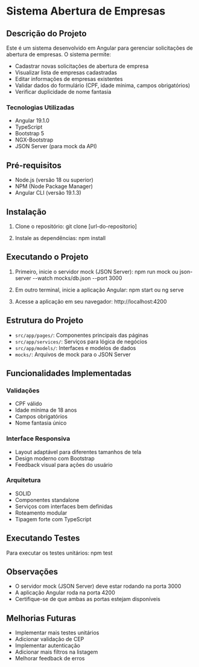 # Sistema Abertura de Empresas

## Descrição do Projeto

Este é um sistema desenvolvido em Angular para gerenciar solicitações de abertura de empresas. O sistema permite:

- Cadastrar novas solicitações de abertura de empresa
- Visualizar lista de empresas cadastradas
- Editar informações de empresas existentes
- Validar dados do formulário (CPF, idade mínima, campos obrigatórios)
- Verificar duplicidade de nome fantasia

### Tecnologias Utilizadas

- Angular 19.1.0
- TypeScript
- Bootstrap 5
- NGX-Bootstrap
- JSON Server (para mock da API)

## Pré-requisitos

- Node.js (versão 18 ou superior)
- NPM (Node Package Manager)
- Angular CLI (versão 19.1.3)

## Instalação

1. Clone o repositório:
git clone [url-do-repositorio]

2. Instale as dependências:
npm install


## Executando o Projeto

1. Primeiro, inicie o servidor mock (JSON Server):
npm run mock
 ou
json-server --watch mocks/db.json --port 3000


2. Em outro terminal, inicie a aplicação Angular:
npm start
ou
ng serve


3. Acesse a aplicação em seu navegador:
http://localhost:4200


## Estrutura do Projeto

- `src/app/pages/`: Componentes principais das páginas
- `src/app/services/`: Serviços para lógica de negócios
- `src/app/models/`: Interfaces e modelos de dados
- `mocks/`: Arquivos de mock para o JSON Server

## Funcionalidades Implementadas

### Validações
- CPF válido
- Idade mínima de 18 anos
- Campos obrigatórios
- Nome fantasia único

### Interface Responsiva
- Layout adaptável para diferentes tamanhos de tela
- Design moderno com Bootstrap
- Feedback visual para ações do usuário

### Arquitetura
- SOLID
- Componentes standalone
- Serviços com interfaces bem definidas
- Roteamento modular
- Tipagem forte com TypeScript

## Executando Testes

Para executar os testes unitários:
npm test


## Observações

- O servidor mock (JSON Server) deve estar rodando na porta 3000
- A aplicação Angular roda na porta 4200
- Certifique-se de que ambas as portas estejam disponíveis

## Melhorias Futuras

- Implementar mais testes unitários
- Adicionar validação de CEP
- Implementar autenticação
- Adicionar mais filtros na listagem
- Melhorar feedback de erros
